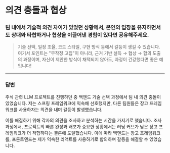 # 의견 충돌과 협상

### 팀 내에서 기술적 의견 차이가 있었던 상황에서, 본인의 입장을 유지하면서도 상대와 타협하거나 협상을 이끌어낸 경험이 있다면 공유해주세요.

> 기술 선택, 일정 조율, 코드 스타일, 구현 방식 등에서 갈등이 생길 수 있습니다. 여기서 포인트는 "무작정 고집"이 아니라, 근거 기반 설득 → 협상 → 합의 도출의 과정이며, 자신이 제안한 방식이 채택되지 않아도, 과정이 건강했다면 좋은 예입니다!

---

### 답변

주식 관련 LLM 프로젝트를 진행하던 중 백엔드 기술 선택 과정에서 팀 내 의견 충돌이 있었습니다. 
저는 스프링 프레임워크에 익숙해 선호했지만, 다른 팀원들은 장고 프레임워크를 사용하자는 의견을 내며 갈등이 발생했습니다.

이를 해결하기 위해 각자의 의견을 조사하고 분석하는 시간을 가지기로 했습니다.
조사 과정에서, 프로젝트의 빠른 완성과 배포가 중요한 상황에서는 러닝 커브가 낮은 장고 프레임워크가 더 적합하다는 결론에 도달했습니다.
이에 따라 백엔드는 장고 프레임워크를, 프론트엔드는 제가 익숙한 리액트를 사용하기로 합의하며 갈등을 해결할 수 있었습니다.
